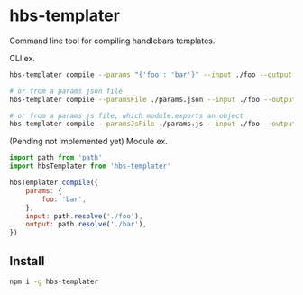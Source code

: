# hbs-templater

Command line tool for compiling handlebars templates.

CLI ex.

```sh
hbs-templater compile --params "{'foo': 'bar'}" --input ./foo --output ./bar

# or from a params json file
hbs-templater compile --paramsFile ./params.json --input ./foo --output ./bar

# or from a params js file, which module.exports an object
hbs-templater compile --paramsJsFile ./params.js --input ./foo --output ./bar
```

(Pending not implemented yet) Module ex.

```javascript
import path from 'path'
import hbsTemplater from 'hbs-templater'

hbsTemplater.compile({
	params: {
		foo: 'bar',
	},
	input: path.resolve('./foo'),
	output: path.resolve('./bar'),
})
```

## Install

```sh
npm i -g hbs-templater
```